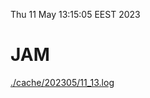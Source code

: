 Thu 11 May 13:15:05 EEST 2023
# JAM
<a href='./cache/202305/11_13.log'>./cache/202305/11_13.log</a>

